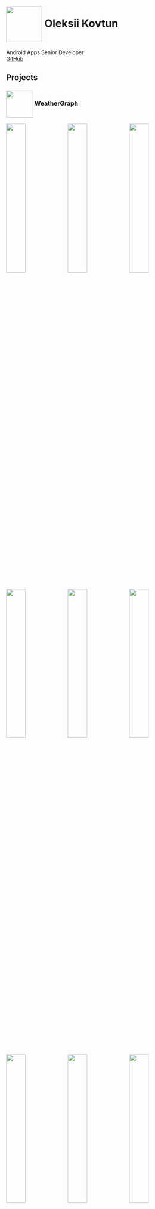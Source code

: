 <meta name="theme-color" content="#E0E0E0" />
<link rel="stylesheet" type="text/css" href="style.css" />

<h1>
    <img src="images/logo.png" 
        align="center" style="background-color: transparent;" width="96"/>
    Oleksii Kovtun
</h1>

Android Apps Senior Developer
<br>
[GitHub](https://github.com/alex-vt)

## Projects

<h3>
    <img src="images/1-WeatherGraph/logo.png" 
        align="center" style="background-color: transparent;" width="72"/>
    WeatherGraph
</h3>

[<img src="images/1-WeatherGraph/1.jpg" width="32%"/>](images/1-WeatherGraph/1.png)
[<img src="images/1-WeatherGraph/2.jpg" width="32%"/>](images/1-WeatherGraph/2.png)
[<img src="images/1-WeatherGraph/3.jpg" width="32%"/>](images/1-WeatherGraph/3.png)
[<img src="images/1-WeatherGraph/4.jpg" width="32%"/>](images/1-WeatherGraph/4.png)
[<img src="images/1-WeatherGraph/5.jpg" width="32%"/>](images/1-WeatherGraph/5.png)
[<img src="images/1-WeatherGraph/6.jpg" width="32%"/>](images/1-WeatherGraph/6.png)
[<img src="images/1-WeatherGraph/7.jpg" width="32%"/>](images/1-WeatherGraph/7.png)
[<img src="images/1-WeatherGraph/8.jpg" width="32%"/>](images/1-WeatherGraph/8.png)
[<img src="images/1-WeatherGraph/9.jpg" width="32%"/>](images/1-WeatherGraph/9.png)
[<img src="images/1-WeatherGraph/10.jpg" width="32%"/>](images/1-WeatherGraph/10.png)
[<img src="images/1-WeatherGraph/11.jpg" width="32%"/>](images/1-WeatherGraph/11.png)
[<img src="images/1-WeatherGraph/12.jpg" width="32%"/>](images/1-WeatherGraph/12.png)
[<img src="images/1-WeatherGraph/13.jpg" width="32%"/>](images/1-WeatherGraph/13.png)
[<img src="images/1-WeatherGraph/14.jpg" width="32%"/>](images/1-WeatherGraph/14.png)
[<img src="images/1-WeatherGraph/15.jpg" width="32%"/>](images/1-WeatherGraph/15.png)
<p style="text-align: right"><a href="#top">Back to top</a></p>

<h3>
    <img src="images/2-Integrity/logo.png" 
        align="center" style="background-color: transparent;" width="72"/>
    Integrity
</h3>

[<img src="images/2-Integrity/1.jpg" width="32%"/>](images/2-Integrity/1.png)
[<img src="images/2-Integrity/2.jpg" width="32%"/>](images/2-Integrity/2.png)
[<img src="images/2-Integrity/3.jpg" width="32%"/>](images/2-Integrity/3.png)
[<img src="images/2-Integrity/4.jpg" width="32%"/>](images/2-Integrity/4.png)
[<img src="images/2-Integrity/5.jpg" width="32%"/>](images/2-Integrity/5.png)
[<img src="images/2-Integrity/6.jpg" width="32%"/>](images/2-Integrity/6.png)
[<img src="images/2-Integrity/7.jpg" width="32%"/>](images/2-Integrity/7.png)
[<img src="images/2-Integrity/8.jpg" width="32%"/>](images/2-Integrity/8.png)
[<img src="images/2-Integrity/9.jpg" width="32%"/>](images/2-Integrity/9.png)
[<img src="images/2-Integrity/10.jpg" width="32%"/>](images/2-Integrity/10.png)
<p style="text-align: right"><a href="#top">Back to top</a></p>

<h3>
    <img src="images/3-Flowerbook/logo.png" 
        align="center" style="background-color: transparent;" width="72"/>
    Flowerbook
</h3>

[<img src="images/3-Flowerbook/1.jpg" width="32%"/>](images/3-Flowerbook/1.png)
[<img src="images/3-Flowerbook/2.jpg" width="32%"/>](images/3-Flowerbook/2.png)
[<img src="images/3-Flowerbook/3.jpg" width="32%"/>](images/3-Flowerbook/3.png)
[<img src="images/3-Flowerbook/4.jpg" width="32%"/>](images/3-Flowerbook/4.png)
[<img src="images/3-Flowerbook/5.jpg" width="32%"/>](images/3-Flowerbook/5.png)
[<img src="images/3-Flowerbook/6.jpg" width="32%"/>](images/3-Flowerbook/6.png)
[<img src="images/3-Flowerbook/7.jpg" width="32%"/>](images/3-Flowerbook/7.png)
[<img src="images/3-Flowerbook/8.jpg" width="32%"/>](images/3-Flowerbook/8.png)
[<img src="images/3-Flowerbook/9.jpg" width="32%"/>](images/3-Flowerbook/9.png)
[<img src="images/3-Flowerbook/10.jpg" width="32%"/>](images/3-Flowerbook/10.png)
[<img src="images/3-Flowerbook/11.jpg" width="32%"/>](images/3-Flowerbook/11.png)
[<img src="images/3-Flowerbook/12.jpg" width="32%"/>](images/3-Flowerbook/12.png)
<p style="text-align: right"><a href="#top">Back to top</a></p>

<h3>
    <img src="images/4-Reclamefolder/logo.png" 
        align="center" style="background-color: transparent;" width="72"/>
    Reclamefolder
</h3>

[<img src="images/4-Reclamefolder/1.jpg" width="32%"/>](images/4-Reclamefolder/1.png)
[<img src="images/4-Reclamefolder/2.jpg" width="32%"/>](images/4-Reclamefolder/2.png)
[<img src="images/4-Reclamefolder/3.jpg" width="32%"/>](images/4-Reclamefolder/3.png)
[<img src="images/4-Reclamefolder/4.jpg" width="32%"/>](images/4-Reclamefolder/4.png)
[<img src="images/4-Reclamefolder/5.jpg" width="32%"/>](images/4-Reclamefolder/5.png)
[<img src="images/4-Reclamefolder/6.jpg" width="32%"/>](images/4-Reclamefolder/6.png)
[<img src="images/4-Reclamefolder/7.jpg" width="32%"/>](images/4-Reclamefolder/7.png)
<p style="text-align: right"><a href="#top">Back to top</a></p>

<h3>
    <img src="images/5-FlickMyHouse/logo.png" 
        align="center" style="background-color: transparent;" width="72"/>
    FlickMyHouse
</h3>

[<img src="images/5-FlickMyHouse/1.jpg" width="32%"/>](images/5-FlickMyHouse/1.png)
[<img src="images/5-FlickMyHouse/2.jpg" width="32%"/>](images/5-FlickMyHouse/2.png)
[<img src="images/5-FlickMyHouse/3.jpg" width="32%"/>](images/5-FlickMyHouse/3.png)
[<img src="images/5-FlickMyHouse/4.jpg" width="32%"/>](images/5-FlickMyHouse/4.png)
[<img src="images/5-FlickMyHouse/5.jpg" width="32%"/>](images/5-FlickMyHouse/5.png)
[<img src="images/5-FlickMyHouse/6.jpg" width="32%"/>](images/5-FlickMyHouse/6.png)
[<img src="images/5-FlickMyHouse/7.jpg" width="32%"/>](images/5-FlickMyHouse/7.png)
[<img src="images/5-FlickMyHouse/8.jpg" width="32%"/>](images/5-FlickMyHouse/8.png)
[<img src="images/5-FlickMyHouse/9.jpg" width="32%"/>](images/5-FlickMyHouse/9.png)
[<img src="images/5-FlickMyHouse/10.jpg" width="32%"/>](images/5-FlickMyHouse/10.png)
[<img src="images/5-FlickMyHouse/11.jpg" width="32%"/>](images/5-FlickMyHouse/11.png)
[<img src="images/5-FlickMyHouse/12.jpg" width="32%"/>](images/5-FlickMyHouse/12.png)
<p style="text-align: right"><a href="#top">Back to top</a></p>

<h3>
    <img src="images/6-WhatsOn-Planner/logo.png" 
        align="center" style="background-color: transparent;" width="72"/>
    WhatsOn Planner
</h3>

[<img src="images/6-WhatsOn-Planner/1.jpg" width="32%"/>](images/6-WhatsOn-Planner/1.png)
[<img src="images/6-WhatsOn-Planner/2.jpg" width="32%"/>](images/6-WhatsOn-Planner/2.png)
[<img src="images/6-WhatsOn-Planner/3.jpg" width="32%"/>](images/6-WhatsOn-Planner/3.png)
[<img src="images/6-WhatsOn-Planner/4.jpg" width="32%"/>](images/6-WhatsOn-Planner/4.png)
[<img src="images/6-WhatsOn-Planner/5.jpg" width="32%"/>](images/6-WhatsOn-Planner/5.png)
[<img src="images/6-WhatsOn-Planner/6.jpg" width="32%"/>](images/6-WhatsOn-Planner/6.png)
[<img src="images/6-WhatsOn-Planner/7.jpg" width="32%"/>](images/6-WhatsOn-Planner/7.png)
[<img src="images/6-WhatsOn-Planner/8.jpg" width="32%"/>](images/6-WhatsOn-Planner/8.png)
[<img src="images/6-WhatsOn-Planner/9.jpg" width="32%"/>](images/6-WhatsOn-Planner/9.png)
[<img src="images/6-WhatsOn-Planner/10.jpg" width="32%"/>](images/6-WhatsOn-Planner/10.png)
[<img src="images/6-WhatsOn-Planner/11.jpg" width="32%"/>](images/6-WhatsOn-Planner/11.png)
[<img src="images/6-WhatsOn-Planner/12.jpg" width="32%"/>](images/6-WhatsOn-Planner/12.png)
[<img src="images/6-WhatsOn-Planner/13.jpg" width="32%"/>](images/6-WhatsOn-Planner/13.png)
[<img src="images/6-WhatsOn-Planner/14.jpg" width="32%"/>](images/6-WhatsOn-Planner/14.png)
[<img src="images/6-WhatsOn-Planner/15.jpg" width="32%"/>](images/6-WhatsOn-Planner/15.png)
<p style="text-align: right"><a href="#top">Back to top</a></p>

<h3>
    <img src="images/7-Cheapp/logo.png"
        align="center" style="background-color: transparent;" width="72"/>
    Cheapp
</h3>

[<img src="images/7-Cheapp/1.jpg" width="32%"/>](images/7-Cheapp/1.png)
[<img src="images/7-Cheapp/2.jpg" width="32%"/>](images/7-Cheapp/2.png)
[<img src="images/7-Cheapp/3.jpg" width="32%"/>](images/7-Cheapp/3.png)
[<img src="images/7-Cheapp/4.jpg" width="32%"/>](images/7-Cheapp/4.png)
[<img src="images/7-Cheapp/5.jpg" width="32%"/>](images/7-Cheapp/5.png)
[<img src="images/7-Cheapp/6.jpg" width="32%"/>](images/7-Cheapp/6.png)
<p style="text-align: right"><a href="#top">Back to top</a></p>

<h3>
    <img src="images/8-5ivepillars/logo.png" 
        align="center" style="background-color: transparent;" width="72"/>
    5ivepillars
</h3>

[<img src="images/8-5ivepillars/1.jpg" width="32%"/>](images/8-5ivepillars/1.png)
[<img src="images/8-5ivepillars/2.jpg" width="32%"/>](images/8-5ivepillars/2.png)
[<img src="images/8-5ivepillars/3.jpg" width="32%"/>](images/8-5ivepillars/3.png)
[<img src="images/8-5ivepillars/4.jpg" width="32%"/>](images/8-5ivepillars/4.png)
[<img src="images/8-5ivepillars/5.jpg" width="32%"/>](images/8-5ivepillars/5.png)
[<img src="images/8-5ivepillars/6.jpg" width="32%"/>](images/8-5ivepillars/6.png)
[<img src="images/8-5ivepillars/7.jpg" width="32%"/>](images/8-5ivepillars/7.png)
[<img src="images/8-5ivepillars/8.jpg" width="32%"/>](images/8-5ivepillars/8.png)
<p style="text-align: right"><a href="#top">Back to top</a></p>

<h3>
    <img src="images/9-Hitlist/logo.png" 
        align="center" style="background-color: transparent;" width="72"/>
    Hitlist
</h3>

[<img src="images/9-Hitlist/1.jpg" width="32%"/>](images/9-Hitlist/1.png)
[<img src="images/9-Hitlist/2.jpg" width="32%"/>](images/9-Hitlist/2.png)
[<img src="images/9-Hitlist/3.jpg" width="32%"/>](images/9-Hitlist/3.png)
[<img src="images/9-Hitlist/4.jpg" width="32%"/>](images/9-Hitlist/4.png)
[<img src="images/9-Hitlist/5.jpg" width="32%"/>](images/9-Hitlist/5.png)
<p style="text-align: right"><a href="#top">Back to top</a></p>
